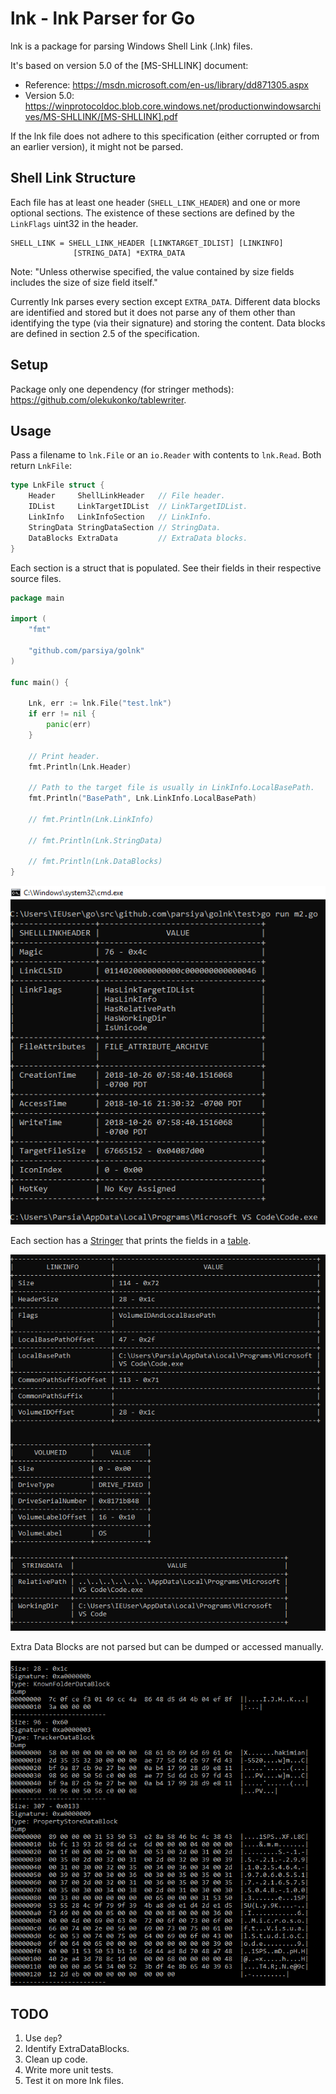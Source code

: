 # lnk - lnk Parser for Go
lnk is a package for parsing Windows Shell Link (.lnk) files.

It's based on version 5.0 of the [MS-SHLLINK] document:

* Reference: https://msdn.microsoft.com/en-us/library/dd871305.aspx
* Version 5.0: https://winprotocoldoc.blob.core.windows.net/productionwindowsarchives/MS-SHLLINK/[MS-SHLLINK].pdf

If the lnk file does not adhere to this specification (either corrupted or from an earlier version), it might not be parsed.

## Shell Link Structure
Each file has at least one header (`SHELL_LINK_HEADER`) and one or more optional sections. The existence of these sections are defined by the `LinkFlags` uint32 in the header.

```
SHELL_LINK = SHELL_LINK_HEADER [LINKTARGET_IDLIST] [LINKINFO]
              [STRING_DATA] *EXTRA_DATA
```

Note: "Unless otherwise specified, the value contained by size fields includes the size of size field itself."

Currently lnk parses every section except `EXTRA_DATA`. Different data blocks are identified and stored but it does not parse any of them other than identifying the type (via their signature) and storing the content. Data blocks are defined in section 2.5 of the specification.

## Setup
Package only one dependency (for stringer methods): https://github.com/olekukonko/tablewriter.

## Usage
Pass a filename to `lnk.File` or an `io.Reader` with contents to `lnk.Read`. Both return `LnkFile`:

``` go
type LnkFile struct {
	Header     ShellLinkHeader   // File header.
	IDList     LinkTargetIDList  // LinkTargetIDList.
	LinkInfo   LinkInfoSection   // LinkInfo.
	StringData StringDataSection // StringData.
	DataBlocks ExtraData         // ExtraData blocks.
}
```

Each section is a struct that is populated. See their fields in their respective source files.

``` go
package main

import (
	"fmt"

	"github.com/parsiya/golnk"
)

func main() {

	Lnk, err := lnk.File("test.lnk")
	if err != nil {
		panic(err)
	}

	// Print header.
	fmt.Println(Lnk.Header)

	// Path to the target file is usually in LinkInfo.LocalBasePath.
	fmt.Println("BasePath", Lnk.LinkInfo.LocalBasePath)

	// fmt.Println(Lnk.LinkInfo)

	// fmt.Println(Lnk.StringData)

	// fmt.Println(Lnk.DataBlocks)
}
```

![header printed](img/example01.png)

Each section has a [Stringer](https://golang.org/pkg/fmt/#Stringer) that prints the fields in a [table](https://github.com/olekukonko/tablewriter).

![link info printed](img/example02.png)

Extra Data Blocks are not parsed but can be dumped or accessed manually.

![extra data block dump](img/example03.png)

## TODO
1. Use `dep`?
2. Identify ExtraDataBlocks.
3. Clean up code.
4. Write more unit tests.
5. Test it on more lnk files.
